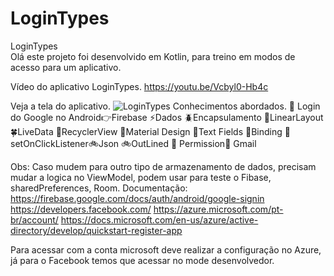 # LoginTypes
 LoginTypes  
 Olá este projeto foi desenvolvido em Kotlin, para treino em modos de acesso para um aplicativo.
 
Vídeo do aplicativo LoginTypes. https://youtu.be/Vcbyl0-Hb4c

Veja a tela do aplicativo.
![LoginTypes](https://user-images.githubusercontent.com/79156176/136702693-a5407127-eeb6-40f1-bc06-04aa6cf40c30.jpg)
Conhecimentos abordados.
💨 Login do Google no Android👉Firebase ⚡Dados 🪲Encapsulamento 🐜LinearLayout 🍀LiveData 🌺RecyclerView 📌Material Design 📐Text Fields 🎲Binding 🎲setOnClickListener🚲Json 🚲OutLined 💨 Permission💨 Gmail

Obs: Caso mudem para outro tipo de armazenamento de dados, precisam mudar a logica no ViewModel, podem usar para teste o Fibase, sharedPreferences, Room. 
Documentação:
https://firebase.google.com/docs/auth/android/google-signin
https://developers.facebook.com/
https://azure.microsoft.com/pt-br/account/
https://docs.microsoft.com/en-us/azure/active-directory/develop/quickstart-register-app

Para acessar com a conta microsoft deve realizar a configuração no Azure, já para o Facebook temos que acessar no mode desenvolvedor.

